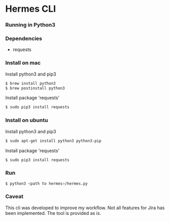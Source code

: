 # Hermes CLI
### Running in Python3

### Dependencies
* requests

### Install on mac
Install python3 and pip3
```sh
$ brew install python3
$ brew postinstall python3
```
Install package 'requests'
```sh
$ sudo pip3 install requests
```

### Install on ubuntu
Install python3 and pip3
```sh
$ sudo apt-get install python3 python3-pip
```
Install package 'requests'
```sh
$ sudo pip3 install requests
```

### Run
```sh
$ python3 <path to hermes>/hermes.py
```

### Caveat

This cli was developed to improve my workflow. Not all features for Jira has been implemented. The tool is provided as is.